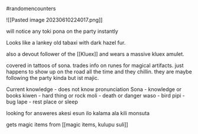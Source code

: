 #randomencounters 

![[Pasted image 20230610224017.png]]

will notice any toki pona on the party instantly

Looks
	like a lankey old tabaxi with dark hazel fur. 

also a devout follower of the [[Kluex]] and wears a massive kluex amulet.

covered in tattoos of sona. trades info on runes for magical artifacts. just happens to show up on the road all the time and they chillin. they are maybe following the party kinda but ist majic.



Current knowledge - does not know pronunciation
	Sona - knowledge or books
	kiwen - hard thing or rock
	moli - death or danger
	waso - bird
	pipi - bug
	lape - rest place or sleep

looking for answeres
	akesi
	esun
	ilo
	kalama
	ala
	kili
	monsuta

gets magic items from [[magic items, kulupu suli]]
